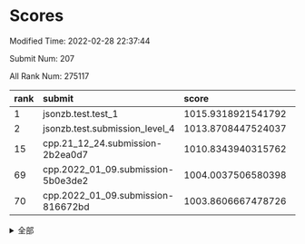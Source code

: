 # Scores

Modified Time: 2022-02-28 22:37:44

Submit Num: 207

All Rank Num: 275117

| rank |               submit               |       score        |       sigma        | pk_num |
| :--- | :--------------------------------- | :----------------- | :----------------- | :----- |
| 1    | jsonzb.test.test_1                 | 1015.9318921541792 | 0.8639641763400465 | 5310   |
| 2    | jsonzb.test.submission_level_4     | 1013.8708447524037 | 0.8211232187976332 | 5321   |
| 15   | cpp.21_12_24.submission-2b2ea0d7   | 1010.8343940315762 | 0.7771346232089443 | 5321   |
| 69   | cpp.2022_01_09.submission-5b0e3de2 | 1004.0037506580398 | 0.7138970777492719 | 5316   |
| 70   | cpp.2022_01_09.submission-816672bd | 1003.8606667478726 | 0.7276312916239509 | 5319   |


<details>
<summary>全部</summary>

| rank |                 submit                 |       score        |       sigma        | pk_num |
| :--- | :------------------------------------- | :----------------- | :----------------- | :----- |
| 1    | jsonzb.test.test_1                     | 1015.9318921541792 | 0.8639641763400465 | 5310   |
| 2    | jsonzb.test.submission_level_4         | 1013.8708447524037 | 0.8211232187976332 | 5321   |
| 3    | gobigger.level_3.submission_level_3_25 | 1012.4061330443313 | 0.7622995805601729 | 5316   |
| 4    | gobigger.level_3.submission_level_3_3  | 1011.9558671897289 | 0.7607796521721624 | 5314   |
| 5    | gobigger.level_3.submission_level_3_29 | 1011.7611093797585 | 0.782648558049156  | 5312   |
| 6    | gobigger.level_3.submission_level_3_42 | 1011.6203428976036 | 0.7888983461691063 | 5318   |
| 7    | gobigger.level_3.submission_level_3_33 | 1011.379260355162  | 0.7975559314241575 | 5319   |
| 8    | gobigger.level_3.submission_level_3_37 | 1011.2108968880832 | 0.778458089932762  | 5313   |
| 9    | gobigger.level_3.submission_level_3_28 | 1011.2061803293504 | 0.75469920027049   | 5316   |
| 10   | gobigger.level_3.submission_level_3_11 | 1011.1957281707382 | 0.7798516710583645 | 5313   |
| 11   | gobigger.level_3.submission_level_3_40 | 1011.0061237594431 | 0.7708264793985471 | 5319   |
| 12   | gobigger.level_3.submission_level_3_24 | 1010.9690148990607 | 0.7890710882355266 | 5320   |
| 13   | gobigger.level_3.submission_level_3_20 | 1010.8585310306137 | 0.8021581335136592 | 5310   |
| 14   | gobigger.level_3.submission_level_3_23 | 1010.857524265824  | 0.7609949811388144 | 5317   |
| 15   | cpp.21_12_24.submission-2b2ea0d7       | 1010.8343940315762 | 0.7771346232089443 | 5321   |
| 16   | gobigger.level_3.submission_level_3_34 | 1010.8273224373607 | 0.7700281828215007 | 5313   |
| 17   | gobigger.level_3.submission_level_3_43 | 1010.7462432365894 | 0.7734946350050261 | 5320   |
| 18   | gobigger.level_3.submission_level_3_19 | 1010.5605940734877 | 0.7552272800239144 | 5320   |
| 19   | gobigger.level_3.submission_level_3_36 | 1010.4895481165802 | 0.7623825127039697 | 5314   |
| 20   | gobigger.level_3.submission_level_3_15 | 1010.4862979376101 | 0.7818703012302042 | 5311   |
| 21   | gobigger.level_3.submission_level_3_2  | 1010.4512780114186 | 0.7769114953646775 | 5317   |
| 22   | gobigger.level_3.submission_level_3_8  | 1010.4223130204241 | 0.7743837372393486 | 5316   |
| 23   | gobigger.level_3.submission_level_3_41 | 1010.3963003253513 | 0.7530308717426146 | 5316   |
| 24   | gobigger.level_3.submission_level_3_16 | 1010.3588051715535 | 0.761625655874118  | 5319   |
| 25   | gobigger.level_3.submission_level_3_5  | 1010.3499799899478 | 0.7740356339205842 | 5315   |
| 26   | gobigger.level_3.submission_level_3_0  | 1010.3020284072988 | 0.7743329258535483 | 5319   |
| 27   | gobigger.level_3.submission_level_3_10 | 1010.1271432033924 | 0.7300331196092343 | 5313   |
| 28   | gobigger.level_3.submission_level_3_17 | 1010.1240719667425 | 0.7586966997137298 | 5310   |
| 29   | gobigger.level_3.submission_level_3_22 | 1010.1075527010349 | 0.769405710948978  | 5318   |
| 30   | gobigger.level_3.submission_level_3_4  | 1010.1004987849872 | 0.753730092816586  | 5318   |
| 31   | gobigger.level_3.submission_level_3_39 | 1010.0508553099027 | 0.7754031581822055 | 5319   |
| 32   | gobigger.level_3.submission_level_3_30 | 1010.048417858895  | 0.7530470989780801 | 5315   |
| 33   | gobigger.level_3.submission_level_3_12 | 1010.0349732606472 | 0.7503761383449685 | 5317   |
| 34   | gobigger.level_3.submission_level_3_14 | 1010.0248068864978 | 0.7615875303336885 | 5317   |
| 35   | gobigger.level_3.submission_level_3_35 | 1009.9862778545561 | 0.7558052625306476 | 5319   |
| 36   | gobigger.level_3.submission_level_3_45 | 1009.9847360679133 | 0.7561154016733215 | 5314   |
| 37   | gobigger.level_3.submission_level_3_13 | 1009.9245121323781 | 0.7440044378814895 | 5322   |
| 38   | gobigger.level_3.submission_level_3_48 | 1009.8107625401267 | 0.769789334793627  | 5312   |
| 39   | gobigger.level_3.submission_level_3_47 | 1009.7412325656388 | 0.739202924042807  | 5311   |
| 40   | gobigger.level_3.submission_level_3_1  | 1009.7155523387755 | 0.7846694438837151 | 5324   |
| 41   | gobigger.level_3.submission_level_3_31 | 1009.6819279079291 | 0.7496869705865106 | 5313   |
| 42   | gobigger.level_3.submission_level_3_18 | 1009.4624071517824 | 0.7553331758483322 | 5315   |
| 43   | gobigger.level_3.submission_level_3_49 | 1009.4097839768099 | 0.7674928299421485 | 5318   |
| 44   | gobigger.level_3.submission_level_3_27 | 1009.4090610977047 | 0.7410327315383987 | 5318   |
| 45   | gobigger.level_3.submission_level_3_44 | 1009.319991977588  | 0.7568057481981307 | 5316   |
| 46   | gobigger.level_3.submission_level_3_6  | 1009.1101493916681 | 0.7420235780675312 | 5310   |
| 47   | gobigger.level_3.submission_level_3_26 | 1009.1098219540553 | 0.7583956903436421 | 5314   |
| 48   | gobigger.level_3.submission_level_3_46 | 1009.0853513785719 | 0.741334713451987  | 5317   |
| 49   | gobigger.level_3.submission_level_3_38 | 1009.0586468429508 | 0.7385826196270208 | 5319   |
| 50   | gobigger.level_3.submission_level_3_21 | 1009.0255471739113 | 0.7292168753373128 | 5314   |
| 51   | gobigger.level_3.submission_level_3_32 | 1008.5513571374636 | 0.7588896382559599 | 5314   |
| 52   | gobigger.level_3.submission_level_3_9  | 1008.4241586686824 | 0.7641002359317254 | 5316   |
| 53   | gobigger.level_3.submission_level_3_7  | 1008.12152734165   | 0.7476144440831267 | 5315   |
| 54   | gobigger.level_1.submission_level_1_49 | 1005.0419404002395 | 0.7161815774920252 | 5312   |
| 55   | gobigger.level_1.submission_level_1_36 | 1004.8170784095965 | 0.7336616666831474 | 5314   |
| 56   | gobigger.level_1.submission_level_1_25 | 1004.7877873772975 | 0.7202606457325768 | 5314   |
| 57   | gobigger.level_1.submission_level_1_47 | 1004.7589530367176 | 0.7039383733217894 | 5318   |
| 58   | gobigger.level_1.submission_level_1_7  | 1004.7095168425554 | 0.725983147962493  | 5317   |
| 59   | gobigger.level_1.submission_level_1_23 | 1004.7069760050418 | 0.7339952146836524 | 5321   |
| 60   | gobigger.level_1.submission_level_1_4  | 1004.6013444272834 | 0.7063663838725993 | 5317   |
| 61   | gobigger.level_1.submission_level_1_5  | 1004.2724277065687 | 0.723366446703629  | 5318   |
| 62   | gobigger.level_1.submission_level_1_11 | 1004.2318558116766 | 0.7141305574016262 | 5315   |
| 63   | gobigger.level_1.submission_level_1_0  | 1004.1991432100168 | 0.7202231863620042 | 5315   |
| 64   | gobigger.level_1.submission_level_1_8  | 1004.198181446609  | 0.7162507295053454 | 5312   |
| 65   | gobigger.level_1.submission_level_1_32 | 1004.1586810712282 | 0.7308929800318082 | 5315   |
| 66   | gobigger.level_1.submission_level_1_35 | 1004.1382827954798 | 0.7221347535537789 | 5316   |
| 67   | gobigger.level_1.submission_level_1_33 | 1004.0547995852222 | 0.7262279021006156 | 5320   |
| 68   | gobigger.level_1.submission_level_1_19 | 1004.0542303274443 | 0.7184145322403795 | 5314   |
| 69   | cpp.2022_01_09.submission-5b0e3de2     | 1004.0037506580398 | 0.7138970777492719 | 5316   |
| 70   | cpp.2022_01_09.submission-816672bd     | 1003.8606667478726 | 0.7276312916239509 | 5319   |
| 71   | gobigger.level_1.submission_level_1_14 | 1003.844397874775  | 0.7245325480363067 | 5317   |
| 72   | gobigger.level_1.submission_level_1_41 | 1003.7173512913614 | 0.7198628503075495 | 5319   |
| 73   | gobigger.level_1.submission_level_1_21 | 1003.6025181204442 | 0.7174810973145013 | 5320   |
| 74   | gobigger.level_1.submission_level_1_17 | 1003.5744380447269 | 0.7053842898378929 | 5320   |
| 75   | gobigger.level_1.submission_level_1_26 | 1003.5490521505952 | 0.7286844203568082 | 5318   |
| 76   | gobigger.level_1.submission_level_1_6  | 1003.5437610447375 | 0.7236008078518921 | 5322   |
| 77   | gobigger.level_1.submission_level_1_12 | 1003.5093136252833 | 0.7160843131888085 | 5317   |
| 78   | gobigger.level_1.submission_level_1_39 | 1003.4779429758865 | 0.7138894493896387 | 5317   |
| 79   | gobigger.level_1.submission_level_1_10 | 1003.3963885337735 | 0.7242263095859153 | 5312   |
| 80   | gobigger.level_1.submission_level_1_38 | 1003.3756412185584 | 0.7148606517811433 | 5317   |
| 81   | gobigger.level_1.submission_level_1_31 | 1003.3755784975403 | 0.724576027225504  | 5313   |
| 82   | gobigger.level_1.submission_level_1_13 | 1003.329250726537  | 0.7228795131579847 | 5316   |
| 83   | gobigger.level_1.submission_level_1_22 | 1003.2756506978387 | 0.7225962332456318 | 5315   |
| 84   | gobigger.level_1.submission_level_1_46 | 1003.2362298539417 | 0.7202375083818877 | 5318   |
| 85   | gobigger.level_1.submission_level_1_43 | 1003.1634665708208 | 0.7121645743636089 | 5318   |
| 86   | gobigger.level_1.submission_level_1_34 | 1003.1518436071725 | 0.7212858970383906 | 5315   |
| 87   | gobigger.level_1.submission_level_1_18 | 1003.1162024455397 | 0.7114464854128834 | 5321   |
| 88   | gobigger.level_1.submission_level_1_1  | 1003.0814350636558 | 0.7128975783699577 | 5319   |
| 89   | gobigger.level_1.submission_level_1_48 | 1003.0428820517359 | 0.7202581426658329 | 5312   |
| 90   | gobigger.level_1.submission_level_1_37 | 1003.0092702692187 | 0.7305710002591227 | 5315   |
| 91   | gobigger.level_1.submission_level_1_2  | 1002.9648102153568 | 0.7254019920090455 | 5312   |
| 92   | gobigger.level_1.submission_level_1_45 | 1002.9439428939622 | 0.7346114176444415 | 5316   |
| 93   | gobigger.level_1.submission_level_1_3  | 1002.8854391508073 | 0.7190032493637831 | 5313   |
| 94   | gobigger.level_1.submission_level_1_27 | 1002.8622893585886 | 0.7170931220335216 | 5318   |
| 95   | gobigger.level_1.submission_level_1_16 | 1002.8090782389266 | 0.7065084512456299 | 5317   |
| 96   | gobigger.level_1.submission_level_1_28 | 1002.783546333863  | 0.7156821592082367 | 5321   |
| 97   | gobigger.level_1.submission_level_1_29 | 1002.7172967060012 | 0.7153921599490998 | 5317   |
| 98   | gobigger.level_1.submission_level_1_42 | 1002.6923778388541 | 0.7299140372883904 | 5317   |
| 99   | gobigger.level_1.submission_level_1_9  | 1002.502142747297  | 0.7194958268650361 | 5315   |
| 100  | gobigger.level_1.submission_level_1_30 | 1002.4866148308831 | 0.7202644998694976 | 5313   |
| 101  | gobigger.level_1.submission_level_1_20 | 1002.1710565449018 | 0.7119331749789634 | 5312   |
| 102  | gobigger.level_1.submission_level_1_44 | 1002.1539689260445 | 0.7187609039955255 | 5312   |
| 103  | gobigger.level_1.submission_level_1_24 | 1001.836684688943  | 0.7122666924916283 | 5315   |
| 104  | gobigger.level_1.submission_level_1_40 | 1001.790071375824  | 0.7167989822056785 | 5317   |
| 105  | gobigger.level_1.submission_level_1_15 | 1000.9279795939706 | 0.7173013272861579 | 5313   |
| 106  | gobigger.random.submission_random_40   | 997.2435517346076  | 0.714538774556382  | 5321   |
| 107  | gobigger.random.submission_random_16   | 997.2078097895434  | 0.7066789768003833 | 5313   |
| 108  | gobigger.random.submission_random_24   | 997.1134494440795  | 0.7050208977700333 | 5312   |
| 109  | gobigger.random.submission_random_43   | 996.9623647030419  | 0.7152867833758233 | 5318   |
| 110  | gobigger.random.submission_random_18   | 996.962172977268   | 0.7110974697453515 | 5314   |
| 111  | gobigger.random.submission_random_45   | 996.6667805631089  | 0.7086970796769694 | 5319   |
| 112  | gobigger.random.submission_random_36   | 996.5874737723287  | 0.7222271104751682 | 5319   |
| 113  | gobigger.random.submission_random_1    | 996.52379164921    | 0.7186618715402174 | 5313   |
| 114  | gobigger.random.submission_random_39   | 996.384606548276   | 0.7223561676087401 | 5314   |
| 115  | gobigger.random.submission_random_28   | 996.3765076144302  | 0.716865302491803  | 5315   |
| 116  | gobigger.random.submission_random_31   | 996.3665443622875  | 0.7172651831936516 | 5318   |
| 117  | gobigger.random.submission_random_48   | 996.34341177767    | 0.7094342234460147 | 5313   |
| 118  | gobigger.random.submission_random_4    | 996.341820167079   | 0.7171783796659376 | 5314   |
| 119  | gobigger.random.submission_random_49   | 996.3300858695692  | 0.7120858145329968 | 5318   |
| 120  | gobigger.random.submission_random_20   | 996.3121165622774  | 0.7119042720896062 | 5318   |
| 121  | gobigger.random.submission_random_5    | 996.2903103698965  | 0.7092329436960862 | 5315   |
| 122  | gobigger.random.submission_random_35   | 996.2890791315526  | 0.7249953421710951 | 5317   |
| 123  | gobigger.random.submission_random_42   | 996.2830576168265  | 0.7222029511625367 | 5320   |
| 124  | gobigger.random.submission_random_37   | 996.2215389133044  | 0.7171005434504764 | 5314   |
| 125  | gobigger.random.submission_random_21   | 996.2123427714232  | 0.7097512577010261 | 5315   |
| 126  | gobigger.random.submission_random_32   | 996.2063604576168  | 0.7189420608433894 | 5313   |
| 127  | gobigger.random.submission_random_0    | 996.1808507424697  | 0.7109971229428586 | 5312   |
| 128  | gobigger.random.submission_random_10   | 996.1476461412448  | 0.7107767291216287 | 5318   |
| 129  | gobigger.random.submission_random_11   | 996.1289613045819  | 0.7048582326023832 | 5315   |
| 130  | gobigger.random.submission_random_41   | 996.112386631156   | 0.7124069086612728 | 5318   |
| 131  | gobigger.random.submission_random_25   | 996.0986857618459  | 0.7269857145142923 | 5318   |
| 132  | gobigger.random.submission_random_19   | 996.0791281236231  | 0.7098017006976026 | 5317   |
| 133  | gobigger.random.submission_random_12   | 996.0371793484867  | 0.7156538679521978 | 5316   |
| 134  | gobigger.random.submission_random_2    | 996.0035937455654  | 0.7181321277225635 | 5316   |
| 135  | gobigger.random.submission_random_15   | 995.9527107235473  | 0.7058784898796782 | 5316   |
| 136  | gobigger.random.submission_random_6    | 995.913515504527   | 0.7171605438653844 | 5315   |
| 137  | gobigger.random.submission_random_33   | 995.8811341234975  | 0.7194699468875672 | 5317   |
| 138  | gobigger.random.submission_random_8    | 995.7627242168866  | 0.7034032602600875 | 5314   |
| 139  | gobigger.random.submission_random_22   | 995.6865404654442  | 0.6989721915463856 | 5315   |
| 140  | gobigger.random.submission_random_34   | 995.6760661645727  | 0.7162038395762093 | 5315   |
| 141  | gobigger.random.submission_random_30   | 995.5476761108282  | 0.7196809171121036 | 5314   |
| 142  | gobigger.random.submission_random_46   | 995.4985612705439  | 0.7158557039002679 | 5317   |
| 143  | gobigger.random.submission_random_17   | 995.4814723425455  | 0.7087712851105679 | 5316   |
| 144  | gobigger.random.submission_random_38   | 995.4677724742459  | 0.7225308099535646 | 5315   |
| 145  | gobigger.random.submission_random_29   | 995.3973859362272  | 0.7166730806521129 | 5320   |
| 146  | gobigger.random.submission_random_27   | 995.3785284528059  | 0.7045488280725092 | 5317   |
| 147  | gobigger.random.submission_random_47   | 995.3708540235625  | 0.7080506290435    | 5319   |
| 148  | gobigger.random.submission_random_9    | 995.3443366669883  | 0.7081507806451913 | 5316   |
| 149  | gobigger.random.submission_random_7    | 995.0685406779187  | 0.7172754656334192 | 5318   |
| 150  | gobigger.random.submission_random_14   | 995.0341115178134  | 0.7016311424428906 | 5318   |
| 151  | gobigger.random.submission_random_3    | 995.0187175837602  | 0.7160770604712978 | 5315   |
| 152  | gobigger.random.submission_random_13   | 994.9990491610824  | 0.7185543165225967 | 5320   |
| 153  | gobigger.random.submission_random_44   | 994.7285777967242  | 0.7175328332292228 | 5322   |
| 154  | gobigger.random.submission_random_26   | 994.7047109038181  | 0.7333243091113116 | 5317   |
| 155  | gobigger.random.submission_random_23   | 994.368841686619   | 0.7189162273321958 | 5319   |
| 156  | gobigger.level_2.submission_level_2_37 | 994.0553146584759  | 0.7350575264109098 | 5320   |
| 157  | gobigger.level_2.submission_level_2_28 | 993.5882739344303  | 0.7563283601717652 | 5316   |
| 158  | gobigger.level_2.submission_level_2_27 | 993.2997068765244  | 0.7382436848433285 | 5314   |
| 159  | gobigger.level_2.submission_level_2_18 | 993.2558047451153  | 0.7269379748570264 | 5319   |
| 160  | gobigger.level_2.submission_level_2_41 | 993.2287560182915  | 0.7352647429212905 | 5317   |
| 161  | gobigger.level_2.submission_level_2_43 | 993.1936816570706  | 0.7463006002733444 | 5317   |
| 162  | gobigger.level_2.submission_level_2_20 | 993.0755077433623  | 0.741956914697261  | 5318   |
| 163  | gobigger.level_2.submission_level_2_25 | 992.998578418412   | 0.7288386225014056 | 5312   |
| 164  | gobigger.level_2.submission_level_2_46 | 992.9842443114278  | 0.7458733893248833 | 5316   |
| 165  | gobigger.level_2.submission_level_2_21 | 992.7170758492717  | 0.7317486911597841 | 5318   |
| 166  | gobigger.level_2.submission_level_2_5  | 992.535523465338   | 0.7458803413929915 | 5316   |
| 167  | gobigger.level_2.submission_level_2_40 | 992.5171301234752  | 0.7422377490754665 | 5311   |
| 168  | gobigger.level_2.submission_level_2_2  | 992.3809985142668  | 0.7401502736013582 | 5313   |
| 169  | gobigger.level_2.submission_level_2_6  | 992.2745038560759  | 0.7531140355227472 | 5317   |
| 170  | gobigger.level_2.submission_level_2_22 | 992.2568497437362  | 0.7383791521188802 | 5321   |
| 171  | gobigger.level_2.submission_level_2_31 | 992.2514804970652  | 0.7500056577779181 | 5320   |
| 172  | gobigger.level_2.submission_level_2_47 | 992.2255509418907  | 0.7385859398662059 | 5314   |
| 173  | gobigger.level_2.submission_level_2_38 | 992.2218270740588  | 0.7642683772885016 | 5313   |
| 174  | gobigger.level_2.submission_level_2_15 | 992.1679795114628  | 0.7513687273947827 | 5314   |
| 175  | gobigger.level_2.submission_level_2_48 | 992.1382571873827  | 0.741490455688085  | 5319   |
| 176  | gobigger.level_2.submission_level_2_16 | 992.1310858652483  | 0.7303251941510889 | 5315   |
| 177  | gobigger.level_2.submission_level_2_34 | 992.0216332918197  | 0.7578627576235452 | 5314   |
| 178  | gobigger.level_2.submission_level_2_35 | 991.895459543357   | 0.7574944821855533 | 5318   |
| 179  | gobigger.level_2.submission_level_2_39 | 991.8154652114819  | 0.7576361067890645 | 5315   |
| 180  | gobigger.level_2.submission_level_2_30 | 991.7181883140607  | 0.7316088981827185 | 5317   |
| 181  | gobigger.level_2.submission_level_2_49 | 991.555480053229   | 0.7388415457412792 | 5317   |
| 182  | gobigger.level_2.submission_level_2_10 | 991.5462993104255  | 0.7426006734424683 | 5323   |
| 183  | gobigger.level_2.submission_level_2_44 | 991.5240036493653  | 0.7508918485548983 | 5319   |
| 184  | gobigger.level_2.submission_level_2_0  | 991.4933730341094  | 0.7482351581345481 | 5317   |
| 185  | gobigger.level_2.submission_level_2_32 | 991.4754796727734  | 0.7460220830986819 | 5316   |
| 186  | gobigger.level_2.submission_level_2_11 | 991.4531647179467  | 0.7395250217979553 | 5316   |
| 187  | gobigger.level_2.submission_level_2_42 | 991.4230843438718  | 0.765371356441224  | 5316   |
| 188  | gobigger.level_2.submission_level_2_7  | 991.4081122854541  | 0.7545127045784844 | 5313   |
| 189  | gobigger.level_2.submission_level_2_17 | 991.3746179198648  | 0.7546509972703642 | 5312   |
| 190  | gobigger.level_2.submission_level_2_3  | 991.3247738305968  | 0.7390199444830391 | 5316   |
| 191  | gobigger.level_2.submission_level_2_33 | 991.290384007155   | 0.743350539103354  | 5319   |
| 192  | gobigger.level_2.submission_level_2_1  | 991.2873232527389  | 0.7425497370299677 | 5316   |
| 193  | gobigger.level_2.submission_level_2_12 | 991.2542248008696  | 0.7578312871387725 | 5320   |
| 194  | gobigger.level_2.submission_level_2_23 | 991.1721235645705  | 0.7537830772353351 | 5316   |
| 195  | gobigger.level_2.submission_level_2_19 | 990.998300344012   | 0.7531168609895846 | 5321   |
| 196  | gobigger.level_2.submission_level_2_8  | 990.7140080638129  | 0.7762268082271471 | 5318   |
| 197  | gobigger.level_2.submission_level_2_29 | 990.4707540246169  | 0.768489391928621  | 5321   |
| 198  | gobigger.level_2.submission_level_2_9  | 990.3827737408297  | 0.7697141008687807 | 5319   |
| 199  | gobigger.level_2.submission_level_2_26 | 990.3593266353078  | 0.7703978388891488 | 5318   |
| 200  | gobigger.level_2.submission_level_2_45 | 990.3051489157339  | 0.7585899760338376 | 5313   |
| 201  | gobigger.level_2.submission_level_2_36 | 990.1124599744048  | 0.7671932764292004 | 5315   |
| 202  | gobigger.level_2.submission_level_2_4  | 990.0343269384394  | 0.7707654290107521 | 5313   |
| 203  | gobigger.level_2.submission_level_2_14 | 990.022182422808   | 0.7565869876912212 | 5316   |
| 204  | gobigger.level_2.submission_level_2_13 | 989.8189693250662  | 0.7818944525610174 | 5315   |
| 205  | gobigger.level_2.submission_level_2_24 | 989.678035750264   | 0.7793911026201824 | 5319   |
| 206  | gobigger.none.submission_none_0        | 976.2382681321052  | 1.4109300947022203 | 5316   |
| 207  | gobigger.none.submission_none_1        | 976.1591348065023  | 1.5122747875791014 | 5320   |

</details>